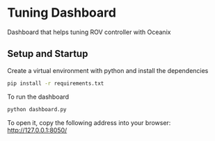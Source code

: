 # Tuning Dashboard
Dashboard that helps tuning ROV controller with Oceanix

## Setup and Startup
Create a virtual environment with python and install the dependencies

```bash
pip install -r requirements.txt
```

To run the dashboard

```bash
python dashboard.py
```

To open it, copy the following address into your browser: http://127.0.0.1:8050/
